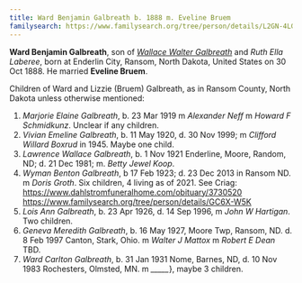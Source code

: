 ```yaml
---
title: Ward Benjamin Galbreath b. 1888 m. Eveline Bruem
familysearch: https://www.familysearch.org/tree/person/details/L2GN-4LG
---
```

**Ward Benjamin Galbreath**, son of [*Wallace Walter Galbreath*](galbreath-wallace-walter-1850.md) and *Ruth Ella Laberee*, born at Enderlin City, Ransom, North Dakota, United States on 30 Oct 1888. He married **Eveline Bruem**.

Children of Ward and Lizzie (Bruem) Galbreath, as in Ransom County, North Dakota unless otherwise mentioned:

1. *Marjorie Elaine Galbreath*, b. 23 Mar 1919 m *Alexander Neff* m *Howard F Schmidkunz*.  Unclear if any children.
2. *Vivian Emeline Galbreath*, b. 11 May 1920, d. 30 Nov 1999; m *Clifford Willard Boxrud* in 1945. Maybe one child.
3. *Lawrence Wallace Galbreath*, b. 1 Nov 1921 Enderline, Moore, Random, ND; d. 21 Dec 1981; m. *Betty Jewel Koop*.
4. *Wyman Benton Galbreath*, b 17 Feb 1923; d. 23 Dec 2013 in Ransom ND. m *Doris Groth*.  Six children, 4 living as of 2021.   See Criag: https://www.dahlstromfuneralhome.com/obituary/3730520  https://www.familysearch.org/tree/person/details/GC6X-W5K
5. *Lois Ann Galbreath*, b. 23 Apr 1926, d. 14 Sep 1996, m *John W Hartigan*. Two children.
6. *Geneva Meredith Galbreath*, b. 16 May 1927, Moore Twp, Ransom, ND.  d. 8 Feb 1997 Canton, Stark, Ohio. m *Walter J Mattox* m *Robert E Dean*   TBD.
7. *Ward Carlton Galbreath*, b. 31 Jan 1931 Nome, Barnes, ND, d. 10 Nov 1983 Rochesters, Olmsted, MN.  m *_____*}, maybe 3 children.
